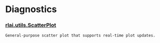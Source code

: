 # Diagnostics
### [rlai.utils.ScatterPlot](https://github.com/MatthewGerber/rlai/tree/master/src/rlai/utils.py#L504)
```
General-purpose scatter plot that supports real-time plot updates.
```
